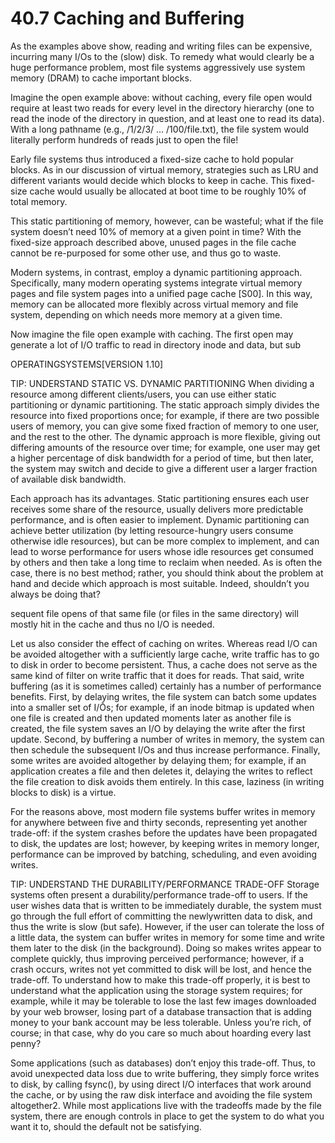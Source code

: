 # 40.7 Caching and Buffering  

As the examples above show, reading and writing files can be expensive, incurring many I/Os to the (slow) disk. To remedy what would clearly be a huge performance problem, most file systems aggressively use system memory (DRAM) to cache important blocks.  

Imagine the open example above: without caching, every file open would require at least two reads for every level in the directory hierarchy (one to read the inode of the directory in question, and at least one to read its data). With a long pathname (e.g., /1/2/3/ ... /100/file.txt), the file system would literally perform hundreds of reads just to open the file!  

Early file systems thus introduced a fixed-size cache to hold popular blocks. As in our discussion of virtual memory, strategies such as LRU and different variants would decide which blocks to keep in cache. This fixed-size cache would usually be allocated at boot time to be roughly $1 0 \%$ of total memory.  

This static partitioning of memory, however, can be wasteful; what if the file system doesn’t need $1 0 \%$ of memory at a given point in time? With the fixed-size approach described above, unused pages in the file cache cannot be re-purposed for some other use, and thus go to waste.  

Modern systems, in contrast, employ a dynamic partitioning approach. Specifically, many modern operating systems integrate virtual memory pages and file system pages into a unified page cache [S00]. In this way, memory can be allocated more flexibly across virtual memory and file system, depending on which needs more memory at a given time.  

Now imagine the file open example with caching. The first open may generate a lot of I/O traffic to read in directory inode and data, but sub  

OPERATINGSYSTEMS[VERSION 1.10]  

TIP: UNDERSTAND STATIC VS. DYNAMIC PARTITIONING When dividing a resource among different clients/users, you can use either static partitioning or dynamic partitioning. The static approach simply divides the resource into fixed proportions once; for example, if there are two possible users of memory, you can give some fixed fraction of memory to one user, and the rest to the other. The dynamic approach is more flexible, giving out differing amounts of the resource over time; for example, one user may get a higher percentage of disk bandwidth for a period of time, but then later, the system may switch and decide to give a different user a larger fraction of available disk bandwidth.  

Each approach has its advantages. Static partitioning ensures each user receives some share of the resource, usually delivers more predictable performance, and is often easier to implement. Dynamic partitioning can achieve better utilization (by letting resource-hungry users consume otherwise idle resources), but can be more complex to implement, and can lead to worse performance for users whose idle resources get consumed by others and then take a long time to reclaim when needed. As is often the case, there is no best method; rather, you should think about the problem at hand and decide which approach is most suitable. Indeed, shouldn’t you always be doing that?  

sequent file opens of that same file (or files in the same directory) will mostly hit in the cache and thus no I/O is needed.  

Let us also consider the effect of caching on writes. Whereas read I/O can be avoided altogether with a sufficiently large cache, write traffic has to go to disk in order to become persistent. Thus, a cache does not serve as the same kind of filter on write traffic that it does for reads. That said, write buffering (as it is sometimes called) certainly has a number of performance benefits. First, by delaying writes, the file system can batch some updates into a smaller set of $\mathrm { I / { \bar { O } s } ; }$ for example, if an inode bitmap is updated when one file is created and then updated moments later as another file is created, the file system saves an I/O by delaying the write after the first update. Second, by buffering a number of writes in memory, the system can then schedule the subsequent I/Os and thus increase performance. Finally, some writes are avoided altogether by delaying them; for example, if an application creates a file and then deletes it, delaying the writes to reflect the file creation to disk avoids them entirely. In this case, laziness (in writing blocks to disk) is a virtue.  

For the reasons above, most modern file systems buffer writes in memory for anywhere between five and thirty seconds, representing yet another trade-off: if the system crashes before the updates have been propagated to disk, the updates are lost; however, by keeping writes in memory longer, performance can be improved by batching, scheduling, and even avoiding writes.  

TIP: UNDERSTAND THE DURABILITY/PERFORMANCE TRADE-OFF Storage systems often present a durability/performance trade-off to users. If the user wishes data that is written to be immediately durable, the system must go through the full effort of committing the newlywritten data to disk, and thus the write is slow (but safe). However, if the user can tolerate the loss of a little data, the system can buffer writes in memory for some time and write them later to the disk (in the background). Doing so makes writes appear to complete quickly, thus improving perceived performance; however, if a crash occurs, writes not yet committed to disk will be lost, and hence the trade-off. To understand how to make this trade-off properly, it is best to understand what the application using the storage system requires; for example, while it may be tolerable to lose the last few images downloaded by your web browser, losing part of a database transaction that is adding money to your bank account may be less tolerable. Unless you’re rich, of course; in that case, why do you care so much about hoarding every last penny?  

Some applications (such as databases) don’t enjoy this trade-off. Thus, to avoid unexpected data loss due to write buffering, they simply force writes to disk, by calling fsync(), by using direct I/O interfaces that work around the cache, or by using the raw disk interface and avoiding the file system altogether2. While most applications live with the tradeoffs made by the file system, there are enough controls in place to get the system to do what you want it to, should the default not be satisfying.  

